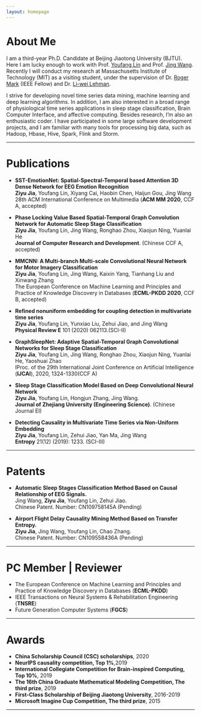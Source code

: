 ```yaml
---
layout: homepage
---
```


# About Me

I am a third-year Ph.D. Candidate at Beijing Jiaotong University (BJTU). Here I am lucky enough to work with Prof. [Youfang Lin](http://faculty.bjtu.edu.cn/7443/) and Prof. [Jing Wang](http://faculty.bjtu.edu.cn/9167/). Recently I will conduct my research at Massachusetts Institute of Technology (MIT) as a visiting student, under the supervision of Dr. [Roger Mark](http://imes.mit.edu/people/faculty/mark-roger/) (IEEE Fellow) and Dr. [Li-wei Lehman](http://web.mit.edu/lilehman/www/).

I strive for developing novel time series data mining, machine learning and deep learning algorithms. In addition, I am also interested in a broad range of physiological time series applications in sleep stage classification, Brain Computer Interface, and affective computing. Besides research, I’m also an enthusiastic coder. I have participated in some large software development projects, and I am familiar with many tools for processing big data, such as Hadoop, Hbase, Hive, Spark, Flink and Storm.

***

# Publications

- **SST-EmotionNet: Spatial-Spectral-Temporal based Attention 3D Dense Network for EEG Emotion Recognition**
  <br>
  **Ziyu Jia**, Youfang Lin, Xiyang Cai, Haobin Chen, Haijun Gou, Jing Wang
  <br>
  28th ACM International Conference on Multimedia (**ACM MM 2020**, CCF A, accepted)
  
- **Phase Locking Value Based Spatial-Temporal Graph Convolution Network for Automatic Sleep Stage Classification**
  <br>
  **Ziyu Jia**, Youfang Lin, Jing Wang, Ronghao Zhou, Xiaojun Ning, Yuanlai He
  <br>
  **Journal of Computer Research and Development**. (Chinese CCF A, accepted)

- **MMCNN: A Multi-branch Multi-scale Convolutional Neural Network for Motor Imagery Classification**
  <br>
  **Ziyu Jia**, Youfang Lin, Jing Wang, Kaixin Yang, Tianhang Liu and Xinwang Zhang
  <br>
  The European Conference on Machine Learning and Principles and Practice of Knowledge Discovery in Databases (**ECML-PKDD 2020**, CCF B, accepted)

- **Refined nonuniform embedding for coupling detection in multivariate time series**
  <br>
  **Ziyu Jia**, Youfang Lin, Yunxiao Liu, Zehui Jiao, and Jing Wang
  <br>
  **Physical Review E** 101 (2020) 062113.(SCI-II)

- **GraphSleepNet: Adaptive Spatial-Temporal Graph Convolutional Networks for Sleep Stage Classification**
  <br>
  **Ziyu Jia**, Youfang Lin, Jing Wang, Ronghao Zhou, Xiaojun Ning, Yuanlai He, Yaoshuai Zhao
  <br>
  IProc. of the 29th International Joint Conference on Artificial Intelligence (**IJCAI**), 2020, 1324-1330(CCF A)

- **Sleep Stage Classification Model Based on Deep Convolutional Neural Network**
  <br>
  **Ziyu Jia**, Youfang Lin, Hongjun Zhang, Jing Wang.
  <br>
  **Journal of Zhejiang University (Engineering Science)**. (Chinese Journal EI)
  
- **Detecting Causality in Multivariate Time Series via Non-Uniform Embedding**
  <br>
  **Ziyu Jia**, Youfang Lin, Zehui Jiao, Yan Ma, Jing Wang
  <br>
  **Entropy** 21(12) (2019): 1233. (SCI-III)

***

# Patents

- **Automatic Sleep Stages Classification Method Based on Causal Relationship of EEG Signals.**
  <br>
  Jing Wang, **Ziyu Jia**, Youfang Lin, Zehui Jiao.
  <br>
  Chinese Patent. Number: CN109758145A  (Pending)

- **Airport Flight Delay Causality Mining Method Based on Transfer Entropy.**
  <br>
  **Ziyu Jia**, Jing Wang, Youfang Lin, Chao Zhang.
  <br>
  Chinese Patent. Number: CN109558436A  (Pending)

***

# PC Member | Reviewer

- The European Conference on Machine Learning and Principles and Practice of Knowledge Discovery in Databases (**ECML-PKDD**)
- IEEE Transactions on Neural Systems & Rehabilitation Engineering (**TNSRE**)
- Future Generation Computer Systems (**FGCS**)

***

# Awards

- **China Scholarship Council (CSC) scholarships**, 2020
- **NeurIPS causality competition, Top 1%**,2019
- **International Collegiate Competition for Brain-inspired Computing, Top 10%**, 2019
- **The 16th China Graduate Mathematical Modeling Competition, The third prize**, 2019
- **First-Class Scholarship of Beijing Jiaotong University**, 2016-2019
- **Microsoft Imagine Cup Competition, The third prize**, 2015

***
